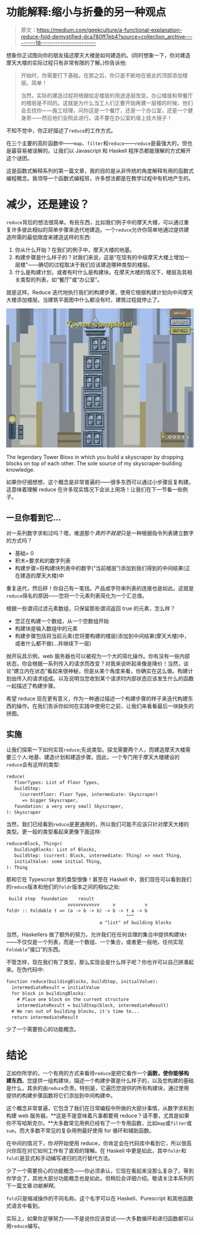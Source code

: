 # 功能解释:缩小与折叠的另一种观点

> 原文：<https://medium.com/geekculture/a-functional-explanation-reduce-fold-demystified-dca780ff7eb4?source=collection_archive---------18----------------------->

想象你正试图向你的朋友描述摩天大楼是如何建造的。(同时想象一下，你对建造摩天大楼的实际过程只有非常有限的了解。)你告诉他:

> 开始时，你需要打下基础。在那之后，你只是不断地在彼此的顶部添加楼层。简单！
> 
> 当然，实际的建造过程将根据给定楼层的用途逐层改变。办公楼层和带餐厅的楼层是不同的。这就是为什么当工人们正要开始再建一层楼的时候，他们会去找你——施工经理，问你这是一个餐厅，还是一个办公室，还是一个健身房——然后他们会照此进行。请不要在办公室的墙上挂大镜子！

不知不觉中，你正好描述了`reduce`的工作方式。

在三个主要的高阶函数中——`map`、`filter`和`reduce`——`reduce`是最强大的，但也是最容易被误解的。让我们以 Javascript 和 Haskell 程序员都能理解的方式解开这个谜团。

这是函数式解释系列的第一篇文章，我的目的是从非传统的角度解释有用的函数式编程概念。我领导一个函数式编程班，许多想法都是在教学过程中有机地产生的。

# 减少，还是建设？

`reduce`背后的想法很简单。有些东西，比如我们例子中的摩天大楼，可以通过重复许多彼此相似的简单步骤来迭代地建造。一个`reduce`允许你简单地通过提供建造所需的最低限度来建造这样的东西:

1.  你从什么开始？在我们的例子中，摩天大楼的地基。
2.  构建步骤是什么样子的？对我们来说，这是“在现有的中级摩天大楼上增加一层楼”——确切的过程取决于我们应该建造哪种类型的楼层。
3.  什么是构建计划，或者有时什么是构建块。在摩天大楼的情况下，楼层及其相关类型的列表，如“餐厅”或“办公室”。

就是这样。Reduce 迭代地执行我们的构建步骤，使用它根据构建计划向中间摩天大楼添加楼层。当建筑平面图中什么都没有时，建筑过程就停止了。

![](img/9b126dbf865705f77628641599b28ffc.png)

The legendary Tower Bloxx in which you build a skyscraper by dropping blocks on top of each other. The sole source of my skyscraper-building knowledge.

如果你仔细想想，这个概念是非常普遍的——很多东西可以通过小步骤反复构建。这意味着理解 reduce 在许多现实情况下会派上用场！让我们在下一节看一些例子。

## 一旦你看到它…

对一系列数字求和过吗？嗯，难道那个*真的不就是*只是一种根据指令列表建立数字的方式吗？

*   基础= 0
*   积木=要求和的数字列表
*   构建步骤=将构建块列表中的数字(“当前楼层”)添加到我们得到的中间结果(正在建造的摩天大楼)中

重复迭代，然后砰！你自己有一笔钱。产品或字符串列表的连接也是如此。这就是`reduce`得名的原因——您将一个元素列表简化为一个汇总值。

根据一些谓词过滤元素数组，只保留那些谓词返回 true 的元素，怎么样？

*   您正在构建一个数组，从一个空数组开始
*   构建块是输入数组中的元素
*   构建步骤包括将当前元素(您将要构建的楼层)添加到中间结果(摩天大楼)中，或者什么都不做(…并继续下一层)

抛开玩具示例，web 服务器也可以被视为一个大的简化操作。你有没有一些内部状态，你会根据一系列传入的请求而改变？对我来说听起来像是降价！当然，谈论“建立内在状态”看起来很神秘，但是从某个角度来看，你确实在这么做。构建计划由传入的请求组成。以及说明当您收到某个请求时内部状态应该发生什么的函数一起描述了构建步骤。

希望 reduce 现在更有意义，作为一种通过描述一个构建步骤的样子来迭代构建东西的操作。在我们告诉你如何在实践中使用它之前，让我们来看看最后一块缺失的拼图。

## 实施

让我们探索一下如何实现`reduce`;先说类型。探戈需要两个人，而建造摩天大楼需要三个人:地基、建造计划和建造步骤。因此，一个专门用于摩天大楼建设的`reduce`会有这样的类型:

```
reduce(
   floorTypes: List of Floor Types,
   buildStep: 
     (currentFloor: Floor Type, intermediate: Skyscraper) 
      => bigger Skyscraper,
   foundation: a very very small Skyscraper, 
): Skyscraper
```

当然，我们已经看到`reduce`是更通用的，所以我们可能不应该只针对摩天大楼的类型。更一般的类型看起来更像下面这样:

```
reduce<Block, Thing>(
   buildingBlocks: List of Blocks,
   buildStep: (current: Block, intermediate: Thing) => next Thing,
   initialValue: some initial Thing, 
): Thing
```

那和它在 Typescript 里的类型很像！甚至在 Haskell 中，我们现在可以看到我们的`reduce`版本和他们的`foldr`版本之间的相似之处:

```
 build step  foundation    result
                       vvvvvvvvvvvv     v           v
foldr :: Foldable t => (a -> b -> b) -> b -> t a -> b
                                             ^^^
                                   a "list" of building blocks
```

当然，Haskellers 做了额外的努力，允许我们在任何合理的集合中提供构建块`t`——不仅仅是一个列表，而是一个数组、一个集合，或者更一般地，任何实现`Foldable`“接口”的东西。

不管怎样，现在我们有了类型，那么实现会是什么样子呢？你也许可以自己拼凑起来。在伪代码中:

```
function reduce(buildingBlocks, buildStep, initialValue):
  intermediateResult = initialValue
  for block in buildingBlocks:
    # Place one block on the current structure
    intermediateResult = buildStep(block, intermediateResult)
  # We ran out of building blocks, it's time to...
  return intermediateResult
```

少了一个需要担心的功能概念。

# 结论

正如你所学的，一个有用的方式来看待`reduce`是把它看作一个**函数，使你能够构建东西**。您提供一组构建块，描述一个构建步骤是什么样子的，以及您构建的基础是什么，其余的由`reduce`负责。特别是，它遍历您提供的所有构建块，通过使用提供的构建步骤函数将它们添加到中间构建中。

这个概念非常普遍，它包含了我们在日常编程中所做的大部分事情，从数字求和到构建 web 服务器。**这是不是意味着凡事都要用 reduce？请不要，尤其是如果你不写哈斯克尔。**大多数常见用例已经有了一个专用函数，比如`map`或`filter`或`sum`，而大多数不常见的复杂用例最好使用 for 循环和辅助函数。

在中间的情况下，你*将*开始使用 reduce，你肯定会在代码库中看到它，所以很高兴你现在对它如何工作有了直观的理解。在 Haskell 中更是如此，其中`foldr`和`foldl`是显式和手动编写递归的流行替代方法。

少了一个需要担心的功能概念——你必须承认，它现在看起来没那么复杂了。等到你学会了，其他大部分功能概念也是如此。但稍后会详细介绍。敬请关注本系列的下一篇文章*功能解释*。

`fold`只是缩减操作的不同名称。这个名字可以在 Haskell、Purescript 和其他函数式语言中看到。

实际上，如果你足够努力——不是说你应该尝试——大多数循环和递归函数都可以用`reduce`编写。